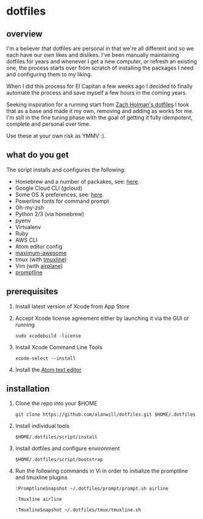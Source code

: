 # dotfiles

## overview

I'm  a believer that dotfiles are  personal in that we're all different and so we each have our own likes and dislikes. I've been manually maintaining dotfiles for years and whenever I get a new computer, or refresh an existing one, the process starts over from scratch of installing the packages I need and configuring them to my liking.

When I did this process for El Capitan a few weeks ago I decided to finally automate the process and save myself a few hours in the coming years.

Seeking inspiration for a running start from [Zach Holman's dotfiles](https://github.com/holman/dotfiles) I took that as a base and made it my own, removing and adding as works for me. I'm still in the fine tuning phase with the goal of getting it fully idempotent, complete and personal over time.

Use these at your own risk as YMMV :).

## what do you get
The script installs and configures the following:
* Homebrew and a number of packakes, see: [here](./homebrew/install.sh).
* Google Cloud CLI (gcloud)
* Some OS X preferences, see: [here](./osx/set-defaults.sh).
* Powerline fonts for command prompt
* Oh-my-zsh
* Python 2/3 (via homebrew)
* pyenv
* Virtualenv
* Ruby
* AWS CLI
* Atom editor config
* [maximum-awesome](https://github.com/square/maximum-awesome)
* tmux (with [tmuxline](https://github.com/edkolev/tmuxline.vim))
* Vim (with [airplane](https://github.com/bling/vim-airline))
* [promptline](https://github.com/edkolev/promptline.vim)

## prerequisites
1. Install latest version of Xcode from App Store
2. Accept Xcode license agreement either by launching it via the GUI or running

    ```
    sudo xcodebuild -license
    ```
3. Install Xcode Command Line Tools

    ```
    xcode-select --install
    ```
4. Install the [Atom text editor](https://atom.io)

## installation

1. Clone the repo into your $HOME
    ```
    git clone https://github.com/alanwill/dotfiles.git $HOME/.dotfiles
    ```

2. Install individual tools
    ```
    $HOME/.dotfiles/script/install
    ```
3. Install dotfiles and configure environment

    ```
    $HOME/.dotfiles/script/bootstrap
    ```

4. Run the following commands in Vi in order to initialize the promptline and tmuxline plugins
    ```
    :PromptlineSnapshot ~/.dotfiles/prompt/prompt.sh airline
    ```
    ```
    :Tmuxline airline
    ```
    ```
    :TmuxlineSnapshot ~/.dotfiles/tmux/tmuxline.sh
    ```
